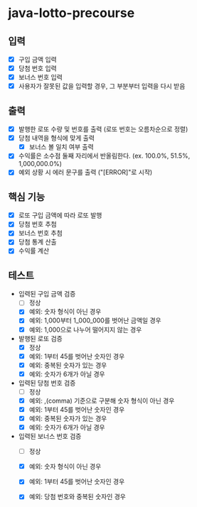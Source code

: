 # java-lotto-precourse

## 입력

- [x] 구입 금액 입력
- [x] 당첨 번호 입력
- [x] 보너스 번호 입력
- [x] 사용자가 잘못된 값을 입력할 경우, 그 부분부터 입력을 다시 받음

## 출력

- [x] 발행한 로또 수량 및 번호를 출력 (로또 번호는 오름차순으로 정렬)
- [x] 당첨 내역을 형식에 맞게 출력
    - [x] 보너스 볼 일치 여부 출력
- [x] 수익률은 소수점 둘째 자리에서 반올림한다. (ex. 100.0%, 51.5%, 1,000,000.0%)
- [x] 예외 상황 시 에러 문구를 출력 ("[ERROR]"로 시작)

## 핵심 기능

- [x] 로또 구입 금액에 따라 로또 발행
- [x] 당첨 번호 추첨
- [x] 보너스 번호 추첨
- [x] 당첨 통계 산출
- [x] 수익률 계산

## 테스트

- 입력된 구입 금액 검증
    - [ ] 정상
    - [x] 예외: 숫자 형식이 아닌 경우
    - [x] 예외: 1,000부터 1_000_000를 벗어난 금액일 경우
    - [x] 예외: 1,000으로 나누어 떨어지지 않는 경우

- 발행된 로또 검증
    - [x] 정상
    - [x] 예외: 1부터 45를 벗어난 숫자인 경우
    - [x] 예외: 중복된 숫자가 있는 경우
    - [x] 예외: 숫자가 6개가 아닐 경우

- 입력된 당첨 번호 검증
    - [ ] 정상
    - [x] 예외: ,(comma) 기준으로 구분해 숫자 형식이 아닌 경우
    - [x] 예외: 1부터 45를 벗어난 숫자인 경우
    - [x] 예외: 중복된 숫자가 있는 경우
    - [x] 예외: 숫자가 6개가 아닐 경우

- 입력된 보너스 번호 검증
    - [ ] 정상
    - [x] 예외: 숫자 형식이 아닌 경우
    - [x] 예외: 1부터 45를 벗어난 숫자인 경우
    - [x] 예외: 당첨 번호와 중복된 숫자인 경우


